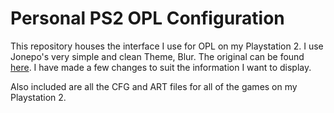 # Personal PS2 OPL Configuration

This repository houses the interface I use for OPL on my Playstation 2. I use Jonepo's very simple and clean Theme, Blur. The original can be found <a href="https://www.psx-place.com/threads/opl-theme-n-glass-remix-supports-all-opl.43565/">here</a>. I have made a few changes to suit the information I want to display.

Also included are all the CFG and ART files for all of the games on my Playstation 2.